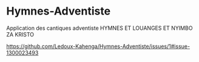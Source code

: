# Hymnes-Adventiste
Application des cantiques adventiste HYMNES ET LOUANGES ET NYIMBO ZA KRISTO

https://github.com/Ledoux-Kahenga/Hymnes-Adventiste/issues/1#issue-1300023493
